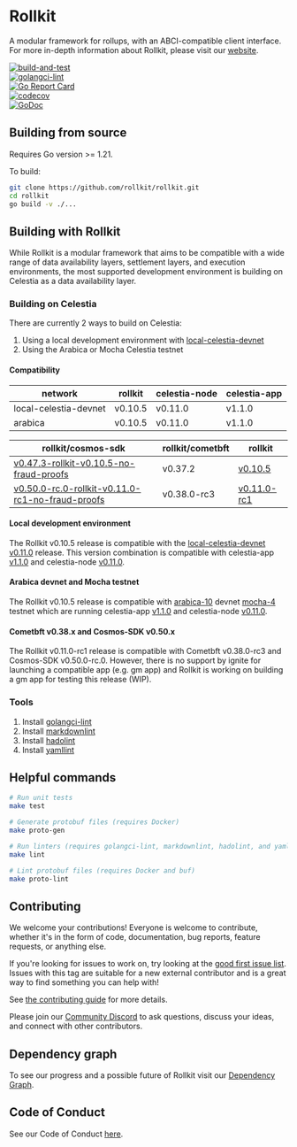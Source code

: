 # Rollkit

A modular framework for rollups, with an ABCI-compatible client interface. For more in-depth information about Rollkit, please visit our [website](https://rollkit.dev).

<!-- markdownlint-disable MD013 -->
[![build-and-test](https://github.com/rollkit/rollkit/actions/workflows/test.yml/badge.svg)](https://github.com/rollkit/rollkit/actions/workflows/test.yml)  
[![golangci-lint](https://github.com/rollkit/rollkit/actions/workflows/lint.yml/badge.svg)](https://github.com/rollkit/rollkit/actions/workflows/lint.yml)  
[![Go Report Card](https://goreportcard.com/badge/github.com/rollkit/rollkit)](https://goreportcard.com/report/github.com/rollkit/rollkit)  
[![codecov](https://codecov.io/gh/rollkit/rollkit/branch/main/graph/badge.svg?token=CWGA4RLDS9)](https://codecov.io/gh/rollkit/rollkit)  
[![GoDoc](https://godoc.org/github.com/rollkit/rollkit?status.svg)](https://godoc.org/github.com/rollkit/rollkit)
<!-- markdownlint-enable MD013 -->

## Building from source

Requires Go version >= 1.21.

To build:

```sh
git clone https://github.com/rollkit/rollkit.git
cd rollkit
go build -v ./...
```

## Building with Rollkit

While Rollkit is a modular framework that aims to be compatible with a wide
range of data availability layers, settlement layers, and execution
environments, the most supported development environment is building on Celestia
as a data availability layer.

### Building on Celestia

There are currently 2 ways to build on Celestia:

1. Using a local development environment with [local-celestia-devnet](https://github.com/rollkit/local-celestia-devnet)
1. Using the Arabica or Mocha Celestia testnet

#### Compatibility

| network               | rollkit | celestia-node | celestia-app |
| --------------------- | ------- | ------------- | ------------ |
| local-celestia-devnet | v0.10.5 | v0.11.0       | v1.1.0       |
| arabica               | v0.10.5 | v0.11.0       | v1.1.0       |

<!-- markdownlint-disable MD013 -->
| rollkit/cosmos-sdk | rollkit/cometbft | rollkit |
|-|-|-|
| [v0.47.3-rollkit-v0.10.5-no-fraud-proofs](https://github.com/rollkit/cosmos-sdk/releases/tag/v0.47.3-rollkit-v0.10.5-no-fraud-proofs)| v0.37.2 | [v0.10.5](https://github.com/rollkit/rollkit/releases/tag/v0.10.5)|
| [v0.50.0-rc.0-rollkit-v0.11.0-rc1-no-fraud-proofs](https://github.com/rollkit/cosmos-sdk/releases/tag/v0.50.0-rc.0-rollkit-v0.11.0-rc1-no-fraud-proofs) | v0.38.0-rc3| [v0.11.0-rc1](https://github.com/rollkit/rollkit/releases/tag/v0.11.0-rc1) |
<!-- markdownlint-enable MD013 -->

#### Local development environment

The Rollkit v0.10.5 release is compatible with the
[local-celestia-devnet](https://github.com/rollkit/local-celestia-devnet) [v0.11.0](https://github.com/rollkit/local-celestia-devnet/releases/tag/v0.11.0)
release. This version combination is compatible with celestia-app
[v1.1.0](https://github.com/celestiaorg/celestia-app/releases/tag/v1.1.0)
and celestia-node
[v0.11.0](https://github.com/celestiaorg/celestia-node/releases/tag/v0.11.0).

#### Arabica devnet and Mocha testnet

The Rollkit v0.10.5 release is compatible with
[arabica-10](https://docs.celestia.org/nodes/arabica-devnet/) devnet
[mocha-4](https://docs.celestia.org/nodes/mocha-testnet/) testnet which are running
celestia-app
[v1.1.0](https://github.com/celestiaorg/celestia-app/releases/tag/v1.1.0)
and celestia-node
[v0.11.0](https://github.com/celestiaorg/celestia-node/releases/tag/v0.11.0).

#### Cometbft v0.38.x and Cosmos-SDK v0.50.x

The Rollkit v0.11.0-rc1 release is compatible with Cometbft v0.38.0-rc3 and Cosmos-SDK
v0.50.0-rc.0. However, there is no support by ignite for launching a compatible app
(e.g. gm app) and Rollkit is working on building a gm app for testing this
release (WIP).

### Tools

1. Install [golangci-lint](https://golangci-lint.run/usage/install/)
1. Install [markdownlint](https://github.com/DavidAnson/markdownlint)
1. Install [hadolint](https://github.com/hadolint/hadolint)
1. Install [yamllint](https://yamllint.readthedocs.io/en/stable/quickstart.html)

## Helpful commands

```sh
# Run unit tests
make test

# Generate protobuf files (requires Docker)
make proto-gen

# Run linters (requires golangci-lint, markdownlint, hadolint, and yamllint)
make lint

# Lint protobuf files (requires Docker and buf)
make proto-lint

```

## Contributing

We welcome your contributions! Everyone is welcome to contribute, whether it's
in the form of code, documentation, bug reports, feature
requests, or anything else.

If you're looking for issues to work on, try looking at the
[good first issue list](https://github.com/rollkit/rollkit/issues?q=is%3Aissue+is%3Aopen+label%3A%22good+first+issue%22).
Issues with this tag are suitable for a new external contributor and is a great
way to find something you can help with!

See
[the contributing guide](https://github.com/rollkit/rollkit/blob/main/CONTRIBUTING.md)
for more details.

Please join our
[Community Discord](https://discord.com/invite/YsnTPcSfWQ)
to ask questions, discuss your ideas, and connect with other contributors.

## Dependency graph

To see our progress and a possible future of Rollkit visit our [Dependency
Graph](https://github.com/rollkit/rollkit/blob/main/specs/src/specs/rollkit-dependency-graph.md).

## Code of Conduct

See our Code of Conduct [here](https://docs.celestia.org/community/coc).
